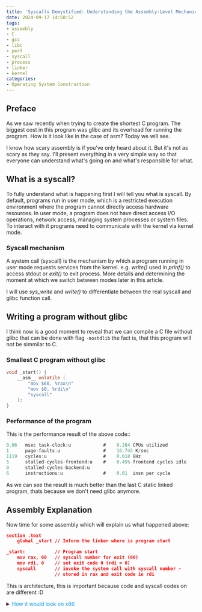 ```yaml
---
title: 'Syscalls Demystified: Understanding the Assembly-Level Mechanics'
date: 2024-09-17 14:50:52
tags:
- assembly
- C
- gcc
- libc
- perf
- syscall
- process
- linker
- kernel
categories:
- Operating System Construction 
---
```

## Preface
As we saw recently when trying to create the shortest C program. The biggest cost in this program was glibc and its overhead for running the program. How is it look like in the case of asm? Today we will see.

I know how scary assembly is if you've only heard about it. But it's not as scary as they say. I'll present everything in a very simple way so that everyone can understand what's going on and what's responsible for what.

## What is a syscall?
To fully understand what is happening first I will tell you what is syscall.
By default, programs run in user mode, which is a restricted execution environment where the program cannot directly access hardware resources. In user mode, a program does not have direct access I/O operations, network access, managing system processes or system files. To interact with it programs need to communicate with the kernel via kernel mode. 

### Syscall mechanism
A system call (syscall) is the mechanism by which a program running in user mode requests services from the kernel. e.g. *write()* used in *prinf()* to access stdout or *exit()* to exit process. More details and determining the moment at which we switch between modes later in this article.

I will use *sys_write* and *write()* to differentiate between the real syscall and glibc function call.
## Writing a program without glibc
I think now is a good moment to reveal that we can compile a C file without glibc that can be done with flag ```-nostdlib``` the fact is, that this program will not be simmilar to C.
### Smallest C program without glibc
```c
void _start() {
    __asm__ volatile (
        "mov $60, %rax\n"  
        "mov $0, %rdi\n"  
        "syscall"
    );
}
```
### Performance of the program
This is the performance result of the above code::
```java
0.06   msec task-clock:u            #    0.284 CPUs utilized
1      page-faults:u                #    16.743 K/sec
1119   cycles:u                     #    0.018 GHz
5      stalled-cycles-frontend:u    #    0.45% frontend cycles idle
0      stalled-cycles-backend:u     
6      instructions:u               #    0.01  insn per cycle
```
As we can see the result is much better than the last C static linked program, thats because we don't need glibc anymore. 
## Assembly Explanation
Now time for some assembly which will explain us what happened above:
```json
section .text
    global _start // Inform the linker where is program start

_start:           // Program start
    mov rax, 60   // syscall number for exit (60)
    mov rdi, 0    // set exit code 0 (rdi = 0)
    syscall       // invoke the system call with syscall number -
                  // stored in rax and exit code in rdi
```
This is <span class="reveal-text" before="x86-64" after="64 bit"></span> architecture, this is important because code and syscall codes on <span class="reveal-text" before="x86" after="32 bit"></span> are different :D
<details>
  <summary><span style="color:rgb(0, 152, 241)">How it would look on x86</span></summary>
```json
section .text
    global _start // Infrom the linker where is program start

_start:            
    mov rax, 1   
    mov rdi, 0    
    int 0x80       
```
By calling *int 0x80* you invoke interrupt and go to x80 address in interrupt handler table
the 0x80 == 128 is special interrupt programmed only for program system calls
</details>
<br>
<details>
  <summary><span style="color:rgb(0, 152, 241)">How this code became executable</span></summary>
Unless like in C's gcc going through pre-processing, compiling, assembling and linking.
Assembly doesn't need to be pre-processed or compiled. On linux you can use <span class="reveal-text" before="NASM" after="Netwide Assembler"></span> or <span class="reveal-text" before="AS" after="GNU Assembler"></span> as a assembling tool.
I used:
``` 
nasm -f elf64 -o exit.o exit.asm 
``` 
where elf64 is format of object file it could be win32
The next step is linking 
```
ld exit.o -o exit
``` 
which is resolving symbols relocating adresses from relative to absolute and making final excutable format, sets up the entry point, the sections (text, data, etc.), and the memory layout necessary for the operating system to run the program.
</details>

## Invoking syscalls and register usage
The syscall instruction invokes the syscall with the code contained in the rax register. Then, depending on the code, arguments are required, which are successively passed in rdi, rsi, rdx, r10, r8, r9, this is the convention adopted.
### List of syscalls
[here](https://x64.syscall.sh/) you can find list of all syscalls on x86-64 to see how it look like.
### Performance metrics of smallet assembly program in terms of instructions:
```java
0.10   msec task-clock:u            #    0.257 CPUs utilized
1      page-faults:u                #    9.980 K/sec
1289   cycles:u                     #    0.013 GHz
5      stalled-cycles-frontend:u    #    0.39% frontend cycles idle
0      stalled-cycles-backend:u
4      instructions:u               #    0.00  insn per cycle
```
## Where is the actual entry point to the program?
In UNIX-like systems, programs start execution from the *_start* function, not the *main()* function, as we are accustomed to in C. The *main()* function is essentially a wrapper, like many other components in C. Somewhere within *_start*, the *__libc_start_main* function is invoked, followed by a call to main. Here’s a simplified visualization of this process:
```json
_start:
    // rdi already contains argc (passed by kernel)
    // rsi already contains argv (passed by kernel)
    // stack already aligned somewhere

    // Call main handler
    call __libc_start_main

    // Exit
    mov rdi, rax  // Use main's return value as exit status
    mov rax, 60   // syscall number for exit
    syscall
```
If you’re wondering how the return value ends up in the rax register, it’s due to the [System V ABI calling convention](https://wiki.osdev.org/System_V_ABI). This convention dictates how functions pass arguments and return values between each other and the operating system.

## Do All Programs Need an Exit?
What happens if there is no exit system call? Without an explicit exit, the instruction pointer would jump to the next address, fetch the next memory block, and attempt to decode and execute it. This would likely result in a segmentation fault, as the memory would not contain valid executable instructions.

You might wonder why in C you can write `int main(){}` without explicitly returning a value or even use `void main(){}` (which is still accepted for backward compatibility). Surprisingly, the program will compile and execute correctly.

If you don't provide a return value, the glibc implicitly exits with 0 code. This behavior is evident when using *void main()*, we see exit call is present:
![alt text](main_no_return.png)

### ret or sys_exit
The _start function is the entry point, at least for statically linked programs, for dynamically linked programs (if dynamic loader performs C/C++/Objective-C startup initialization by including the entry point from crt1.o) it could be the dynamic linker itself. But what is always the same is Initial Process Stack.
![alt text](https://i.sstatic.net/XiiyH.png)
Ret moves instruction pointer to a return address on the stack which doesn't exist here, so calling ret from _start surely will cause segfault. ret can be called from main (because a new stack frame was created by calling this function) sys_exit or exit() can also be called which will prevent us from returning to _start.

## glibc's Role
Saying that three lines of assembly eliminate redundancy in glibc misses the broader context. Glibc acts as an intermediary, making system calls like *sys_write* easier to use by providing wrappers like direct *write()* or indirect *printf()*. It handles details like register saving/restoring. While direct assembly skips everything, glibc flushing stdout, thread management, and other necessary actions before the final program exit, aremaking it much more than just "redundant code." Skipping these operations could lead to undefined behavior or even program crashes.

For example, after calling the *write()*, the program needs to continue executing correctly, so it's essential to restore the registers to avoid overwriting critical data. This isn't necessary for *sys_exit* because it clobbers some of registers an changes context anyway, it's crucial for other syscalls where the program continues running.

There is  also syscall(), a small library function that invokes the system call whose assembly language interface has the specified number with the specified arguments.  Employing syscall() is useful, for example, when invoking a system call that has no wrapper function in the C library. It provides saving, restoring registers and returning an error which is always a better solution than a syscall in direct Assembly.

### Glibc, glibc, libc is there sth other?
[Musl](https://musl.libc.org/) is a smaller alternative to glibc (7x smaller), and it's more common to see inline assembly syscalls used there. However, glibc’s complexity supports more features, safer execution. Hope I'll write something more about it someday.

## Vicious circle
What's funny is that glibc itself is not able to call any syscall using C, because it doesn't have direct access to registers, for that you need an assembler, which will probably be somewhere in the depths of glibc. Calling syscall in assembly causes an interrupt, the system goes into kernel mode and uses IDT to determine how to process a specific interrupt, finally the interrupt goes to entry_64.S, which will pass control to the appropriate handler written in C via syscall_table, where there is usually something like:
```c
asmlinkage long sys_read(unsigned int fd, char __user *buf, size_t count);
asmlinkage long sys_write(unsigned int fd, const char __user *buf, size_t count);
```
Then the appropriate function, e.g. sys_write, can be used. As you can see, it goes full circle C->assembly->C where returning of syscall code will look simillarly with sysret called in assembly.

## Is it worth it?
Today, going down to assembly is rarely justified when embedded devices have developed so much, where memory is no longer so limited, and clock speeds have increased so much that time is also no longer an issue. However, it is always worth being aware of how it works "under the hood".

## What next?
In this article I used the expressions "process" and "program" quite interchangeably, in this context it did not have a very big meaning, but it will gain importance in my next article in which I will discuss how threads are created, what is clone() fork() exceve() or pthread_create().

I really appreciate any feedback, so if you have any comments or suggestions, feel free to leave a comment below ⬇️.